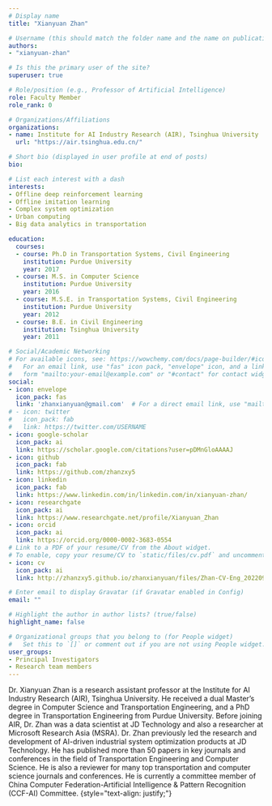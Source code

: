 ```yaml
---
# Display name
title: "Xianyuan Zhan"

# Username (this should match the folder name and the name on publications)
authors:
- "xianyuan-zhan"

# Is this the primary user of the site?
superuser: true

# Role/position (e.g., Professor of Artificial Intelligence)
role: Faculty Member
role_rank: 0

# Organizations/Affiliations
organizations:
- name: Institute for AI Industry Research (AIR), Tsinghua University
  url: "https://air.tsinghua.edu.cn/"

# Short bio (displayed in user profile at end of posts)
bio: 

# List each interest with a dash
interests:
- Offline deep reinforcement learning
- Offline imitation learning
- Complex system optimization
- Urban computing
- Big data analytics in transportation

education:
  courses:
  - course: Ph.D in Transportation Systems, Civil Engineering
    institution: Purdue University
    year: 2017
  - course: M.S. in Computer Science
    institution: Purdue University
    year: 2016
  - course: M.S.E. in Transportation Systems, Civil Engineering
    institution: Purdue University
    year: 2012
  - course: B.E. in Civil Engineering
    institution: Tsinghua University
    year: 2011

# Social/Academic Networking
# For available icons, see: https://wowchemy.com/docs/page-builder/#icons
#   For an email link, use "fas" icon pack, "envelope" icon, and a link in the
#   form "mailto:your-email@example.com" or "#contact" for contact widget.
social:
- icon: envelope
  icon_pack: fas
  link: 'zhanxianyuan@gmail.com'  # For a direct email link, use "mailto:test@example.org".
# - icon: twitter
#   icon_pack: fab
#   link: https://twitter.com/USERNAME
- icon: google-scholar
  icon_pack: ai
  link: https://scholar.google.com/citations?user=pDMnGloAAAAJ
- icon: github
  icon_pack: fab
  link: https://github.com/zhanzxy5
- icon: linkedin
  icon_pack: fab
  link: https://www.linkedin.com/in/linkedin.com/in/xianyuan-zhan/
- icon: researchgate
  icon_pack: ai
  link: https://www.researchgate.net/profile/Xianyuan_Zhan
- icon: orcid
  icon_pack: ai
  link: https://orcid.org/0000-0002-3683-0554
# Link to a PDF of your resume/CV from the About widget.
# To enable, copy your resume/CV to `static/files/cv.pdf` and uncomment the lines below.
- icon: cv
  icon_pack: ai
  link: http://zhanzxy5.github.io/zhanxianyuan/files/Zhan-CV-Eng_202209.pdf

# Enter email to display Gravatar (if Gravatar enabled in Config)
email: ""

# Highlight the author in author lists? (true/false)
highlight_name: false

# Organizational groups that you belong to (for People widget)
#   Set this to `[]` or comment out if you are not using People widget.
user_groups:
- Principal Investigators
- Research team members
---
```


Dr. Xianyuan Zhan is a research assistant professor at the Institute for AI Industry Research (AIR), Tsinghua University. He received a dual Master’s degree in Computer Science and Transportation Engineering, and a PhD degree in Transportation Engineering from Purdue University. Before joining AIR, Dr. Zhan was a data scientist at JD Technology and also a researcher at Microsoft Research Asia (MSRA). Dr. Zhan previously led the research and development of AI-driven industrial system optimization products at JD Technology. He has published more than 50 papers in key journals and conferences in the field of Transportation Engineering and Computer Science. He is also a reviewer for many top transportation and computer science journals and conferences. He is currently a committee member of China Computer Federation-Artificial Intelligence & Pattern Recognition (CCF-AI) Committee.
{style="text-align: justify;"}
